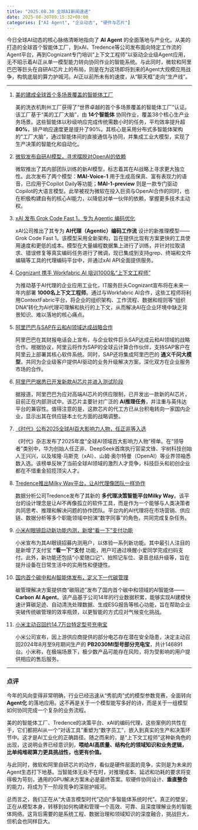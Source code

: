```yaml
---
title: "2025.08.30 全球AI新闻速递"
date: 2025-08-30T09:15:32+08:00
categories: ["AI Agent", "企业动态", "硬件与芯片"]
---
```

今日全球AI动态的核心脉络清晰地指向了 **AI Agent** 的全面落地与产业化。从美的打造的全球首个智能体工厂，到xAI、Tredence等公司发布面向特定工作流的Agent平台，再到Cognizant专门培训“上下文工程师”以驱动企业级Agent应用，无不昭示着AI正从单一模型能力转向协同作业的智能系统。与此同时，微软和阿里巴巴等巨头在自研AI芯片上的布局，则是在为这场即将到来的Agent大规模应用战争，构筑底层的算力护城河。AI正以前所未有的速度，从“聊天框”走向“生产线”。

---

1.  [美的建成全球首个多场景覆盖的智能体工厂](https://36kr.com/p/3443892636177796?f=rss)

    美的洗衣机荆州工厂获得了“世界卓越的首个多场景覆盖的智能体工厂”认证。该工厂基于“美的工厂大脑”，由 **14个智能体** 协同作业，覆盖38个核心生产业务场景。这些智能体以秒级响应完成传统需数小时的任务，平均效率提升超 **80%**，排产响应速度更是提升了90%。其核心是采用分布式多智能体架构的“工厂大脑”，通过智能体间的直接通信与协同，并集成工业大模型，实现了生产决策的智能化和自动化。

2.  [微软发布自研AI模型，寻求摆脱对OpenAI的依赖](https://arstechnica.com/ai/2025/08/with-new-in-house-models-microsoft-lays-the-groundwork-for-independence-from-openai/)

    微软推出了其内部团队训练的新AI模型，标志着其在AI战略上寻求更大独立性。此次发布了两个模型：**MAI-Voice-1** 用于生成高保真、富有表现力的语音，已应用于Copilot Daily等功能；**MAI-1-preview** 则是一款专门驱动Copilot的大语言模型。此举被视为微软在投入巨资与OpenAI合作的同时，也在积极构建自有的核心AI能力，以降低对单一伙伴的依赖，掌握更多技术主动权。

3.  [xAI 发布 Grok Code Fast 1，专为 Agentic 编码优化](https://analyticsindiamag.com/ai-news-updates/xai-unveils-grok-code-fast-1-optimised-for-agentic-coding/)

    xAI公司推出了其专为 **AI代理（Agentic）编码工作流** 设计的新推理模型——Grok Code Fast 1。该模型采用全新架构，旨在提供比现有方案更快的工具使用速度和更低的成本。模型在大量编程数据集上进行了训练，并针对拉取请求、错误修复等真实编码任务进行了微调，现已集成到支持grep、终端和文件编辑等工具的代理编码平台中，并通过xAI API全面提供服务。

4.  [Cognizant 携手 Workfabric AI 培训1000名“上下文工程师”](https://analyticsindiamag.com/ai-news-updates/cognizant-workfabric-ai-to-train-1000-context-engineers/)

    为推动基于AI代理的企业应用工业化，IT服务巨头Cognizant宣布将在未来一年内部署 **1000名上下文工程师**。通过与Workfabric AI合作，这些工程师将利用ContextFabric平台，将企业的组织架构、工作流程、数据和规则等“组织DNA”转化为AI代理可理解和执行的上下文，从而解决AI在企业环境中缺乏背景知识、难以落地的核心痛点。

5.  [阿里巴巴与SAP在云和AI领域达成战略合作](https://36kr.com/newsflashes/3443875180648069?f=rss)

    阿里巴巴在其财报电话会上宣布，与企业软件巨头SAP达成云和AI领域的战略合作。根据协议，阿里云将作为SAP的全球云计算合作伙伴，支持SAP客户在阿里云上部署其核心软件系统。同时，SAP还将集成阿里巴巴的 **通义千问大模型**，共同为企业级客户提供AI驱动的业务升级解决方案，深化双方在企业服务市场的合作。

6.  [阿里巴巴据悉已开发新款AI芯片并进入测试阶段](https://36kr.com/newsflashes/3443958734509445?f=rss)

    据报道，阿里巴巴为应对高端AI芯片的供应限制，已开发出一款新的AI芯片，目前正在内部测试中。该芯片主要针对广泛的 **AI推理任务**，并注重与英伟达平台的兼容性。值得注意的是，这款芯片的代工方已从台积电转向一家国内企业，显示出其在供应链本土化方面的战略调整。

7.  [《时代》公布2025全球AI百大影响力人物，任正非等入选](https://www.ithome.com/0/879/133.htm)

    《时代》杂志发布了2025年度“全球AI领域百大影响力人物”榜单。在“领导者”类别中，华为创始人任正非、DeepSeek首席执行官梁文锋、宇树科技创始人王兴兴，以及埃隆·马斯克（xAI）、山姆·奥尔特曼（OpenAI）等业界领袖悉数入选。该榜单反映了当前全球AI领域的激烈人才竞争，科技巨头和初创企业都在不惜重金招揽顶尖人才。

8.  [Tredence推出Milky Way平台，让AI代理像团队一样协作](https://analyticsindiamag.com/global-tech/inside-tredences-milky-way-where-ai-agents-learn-to-work-like-a-team/)

    数据分析公司Tredence发布了其新的 **多代理决策智能平台Milky Way**。该平台的设计理念是让AI不再像孤立的软件工具，而是作为一个能够与人类决策者共同思考、推理和解决问题的协作团队。平台内的AI代理将在市场营销、供应链、数据分析等多个职能领域中扮演“数字同事”的角色，共同完成复杂任务。

9.  [小米AI眼镜启动新功能内测，新增“看一下”支付功能](https://www.ithome.com/0/879/114.htm)

    小米宣布为其AI眼镜招募内测用户，以体验一系列新功能。其中最引人注目的是新增了支付宝 **“看一下”支付** 功能，用户可通过唤醒小爱同学完成扫码支付。此外，新功能还包括“小爱随口记”、拍照记车位、录音总结升级等，旨在提升设备在日常生活中的实用性和便捷性。

10. [国内首个碳中和AI智能体发布，定义下一代碳管理](https://36kr.com/p/3443153509488259?f=rss)

    碳管理解决方案提供商“碳阻迹”发布了国内首个碳中和领域的AI智能体——**Carbon AI Agent**。该产品基于公司14年的行业数据积累，能够实现AI建模快速计算碳足迹、自动清洗处理数据、生成ESG报告等核心功能，旨在帮助企业突破传统碳管理的效率瓶颈，以更智能的方式应对气候变化挑战。

11. [小米主动召回约14.7万台特定型号充电宝](https://36kr.com/p/3443721885095304?f=rss)

    小米公司宣布，因上游供应商提供的部分电芯存在潜在安全隐患，决定主动召回2024年8月至9月期间生产的 **PB2030MI型号部分充电宝**，共计146891台。小米称，在极端场景下，极少数产品可能存在风险，将为受影响的用户提供相应的售后服务。

---

### 点评

今年的风向变得非常明确，行业已经迅速从“秀肌肉”式的模型参数竞赛，全面转向 **Agent化** 的落地应用。这不再是关于一个模型能写多好的诗，而是关于一组模型如何协同完成一个复杂的业务流程。

美的的智能体工厂、Tredence的决策平台、xAI的编码代理，这些案例的共性在于，它们都把AI从一个“对话工具”重塑为“数字员工”，嵌入到真实的生产和决策环节中。这才是AI工业化的正确路径。随之而来的，是“上下文工程师”这种新角色的出现，这说明业界已经意识到，**喂给AI高质量、结构化的领域知识和业务逻辑，比单纯堆砌算力更具挑战性，也更有价值。**

与此同时，微软和阿里自研芯片的动作，看似是硬件层面的竞争，实则是为未来的Agent生态打下地基。当智能体无处不在时，对推理成本、延迟和功耗的要求将变得极为苛刻，通用的GPU解决方案未必是最终答案。软硬件协同设计、**垂直整合** 的能力，将成为下一阶段竞争的深层护城河。

总而言之，我们正在从“大语言模型时代”迈向“多智能体系统时代”。真正的壁垒，正在从模型本身，转移到如何构建和管理一个高效、可靠、且深度理解业务的智能体网络。这背后需要的是系统工程、数据治理和领域知识的深度融合，挑战巨大，但机会也同样巨大。